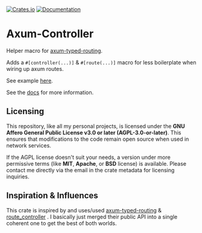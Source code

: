[![Crates.io](https://img.shields.io/crates/v/axum-controller)](https://crates.io/crates/axum-controller)
[![Documentation](https://docs.rs/axum-controller/badge.svg)](https://docs.rs/axum-controller)

# Axum-Controller

Helper macro for [axum-typed-routing](https://github.com/jvdwrf/axum-typed-routing).

Adds a `#[controller(...)]` & `#[route(...)]` macro for less boilerplate when wiring up axum routes.

See example [here](axum-controller/examples/controller.rs).

See the [docs](https://docs.rs/axum-controller) for more information.

## Licensing

This repository, like all my personal projects, is licensed under the **GNU Affero General Public License v3.0 or later (AGPL-3.0-or-later)**. This ensures that modifications to the code remain open source when used in network services.

If the AGPL license doesn't suit your needs, a version under more permissive terms (like **MIT**, **Apache**, or **BSD** license) is available. Please contact me directly via the email in the crate metadata for licensing inquiries.

## Inspiration & Influences

This crate is inspired by and uses/used [axum-typed-routing](https://lib.rs/crates/axum-typed-routing) & [route_controller](https://lib.rs/crates/route_controller) .
I basically just merged their public API into a single coherent one to get the best of both worlds.
